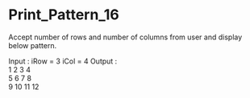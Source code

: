 # Print_Pattern_16

Accept number of rows and number of columns from user and display
below pattern.

Input : iRow = 3	iCol = 4
Output : 	                        
        1   2   3   4                   
        5   6   7   8                   
        9   10  11  12                  
